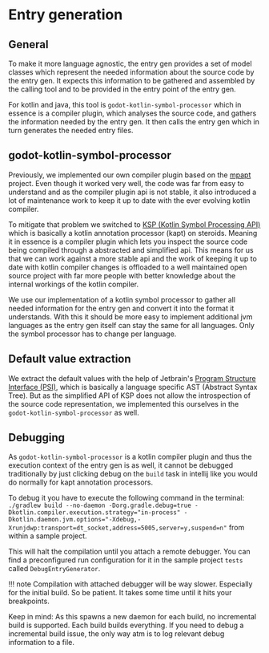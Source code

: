 # Entry generation

## General
To make it more language agnostic, the entry gen provides a set of model classes which represent the needed information about the source code by the entry gen. It expects this information to be gathered and assembled by the calling tool and to be provided in the entry point of the entry gen.

For kotlin and java, this tool is `godot-kotlin-symbol-processor` which in essence is a compiler plugin, which analyses the source code, and gathers the information needed by the entry gen. It then calls the entry gen which in turn generates the needed entry files.

## godot-kotlin-symbol-processor
Previously, we implemented our own compiler plugin based on the [mpapt](https://github.com/Foso/MpApt) project. Even though it worked very well, the code was far from easy to understand and as the compiler plugin api is not stable, it also introduced a lot of maintenance work to keep it up to date with the ever evolving kotlin compiler.

To mitigate that problem we switched to [KSP (Kotlin Symbol Processing API)](https://github.com/google/ksp) which is basically a kotlin annotation processor (kapt) on steroids. Meaning it in essence is a compiler plugin which lets you inspect the source code being compiled through a abstracted and simplified api. This means for us that we can work against a more stable api and the work of keeping it up to date with kotlin compiler changes is offloaded to a well maintained open source project with far more people with better knowledge about the internal workings of the kotlin compiler.

We use our implementation of a kotlin symbol processor to gather all needed information for the entry gen and convert it into the format it understands. With this it should be more easy to implement additional jvm languages as the entry gen itself can stay the same for all languages. Only the symbol processor has to change per language.

## Default value extraction
We extract the default values with the help of Jetbrain's [Program Structure Interface (PSI)](https://plugins.jetbrains.com/docs/intellij/psi.html), which is basically a language specific AST (Abstract Syntax Tree). But as the simplified API of KSP does not allow the introspection of the source code representation, we implemented this ourselves in the `godot-kotlin-symbol-processor` as well.

## Debugging
As `godot-kotlin-symbol-processor` is a kotlin compiler plugin and thus the execution context of the entry gen is as well, it cannot be debugged traditionally by just clicking debug on the `build` task in intellij like you would do normally for kapt annotation processors.

To debug it you have to execute the following command in the terminal: `./gradlew build --no-daemon -Dorg.gradle.debug=true -Dkotlin.compiler.execution.strategy="in-process" -Dkotlin.daemon.jvm.options="-Xdebug,-Xrunjdwp:transport=dt_socket,address=5005,server=y,suspend=n"` from within a sample project.

This will halt the compilation until you attach a remote debugger. You can find a preconfigured run configuration for it in the sample project `tests` called `DebugEntryGenerator`.

!!! note
    Compilation with attached debugger will be way slower. Especially for the initial build. So be patient. It takes some time until it hits your breakpoints.

Keep in mind: As this spawns a new daemon for each build, no incremental build is supported. Each build builds everything. If you need to debug a incremental build issue, the only way atm is to log relevant debug information to a file.